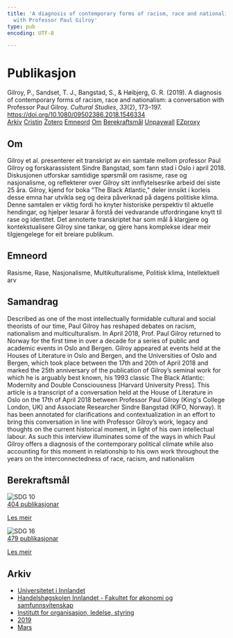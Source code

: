 ```yaml
---
title: 'A diagnosis of contemporary forms of racism, race and nationalism: a conversation
  with Professor Paul Gilroy'
type: pub
encoding: UTF-8

---
```

<h1>Publikasjon</h1>
<article id="csl-bib-container-2TCEK2CL" class="csl-bib-container">
  <div class="csl-bib-body"> <div class="csl-entry">Gilroy, P., Sandset, T. J., Bangstad, S., &#38; Høibjerg, G. R. (2019). A diagnosis of contemporary forms of racism, race and nationalism: a conversation with Professor Paul Gilroy. <i>Cultural Studies</i>, <i>33</i>(2), 173–197. <a href="https://doi.org/10.1080/09502386.2018.1546334">https://doi.org/10.1080/09502386.2018.1546334</a></div> </div>
  <div class="csl-bib-buttons">
    <a href="#taxonomy-article-2TCEK2CL" alt="archive" class="csl-bib-button">Arkiv</a>
    <a href="https://app.cristin.no/results/show.jsf?id=1683235" alt="Cristin" class="csl-bib-button">Cristin</a>
    <a href="http://zotero.org/groups/5881554/items/2TCEK2CL" alt="Zotero" class="csl-bib-button">Zotero</a>
    <a href="#keywords-article-2TCEK2CL" alt="keywords" class="csl-bib-button">Emneord</a>
    <a href="#about-article-2TCEK2CL" alt="about_pub" class="csl-bib-button">Om</a>
    <a href="#sdg-article-2TCEK2CL" alt="sdg" class="csl-bib-button">Berekraftsmål</a>
    <a href="https://www.tandfonline.com/doi/pdf/10.1080/09502386.2018.1546334?needAccess=true" alt="Unpaywall" class="csl-bib-button">Unpaywall</a>
    <a href="https://www.tandfonline.com/doi/pdf/10.1080/09502386.2018.1546334?needAccess=true" alt="EZproxy" class="csl-bib-button">EZproxy</a>
  </div>
  <div id="csl-bib-meta-container-2TCEK2CL"></div>
</article>
<div id="csl-bib-meta-2TCEK2CL" class="csl-bib-meta">
  <article id="about-article-2TCEK2CL" class="about_pub-article">
    <h1>Om</h1>
    Gilroy et al. presenterer eit transkript av ein samtale mellom professor Paul Gilroy og forskarassistent Sindre Bangstad, som fann stad i Oslo i april 2018. Diskusjonen utforskar samtidige spørsmål om rasisme, rase og nasjonalisme, og reflekterer over Gilroy sitt innflytelsesrike arbeid dei siste 25 åra. Gilroy, kjend for boka "The Black Atlantic," deler innsikt i korleis desse emna har utvikla seg og deira påverknad på dagens politiske klima. Denne samtalen er viktig fordi ho knyter historiske perspektiv til aktuelle hendingar, og hjelper lesarar å forstå dei vedvarande utfordringane knytt til rase og identitet. Det annoterte transkriptet har som mål å klargjere og kontekstualisere Gilroy sine tankar, og gjere hans komplekse idear meir tilgjengelege for eit breiare publikum.
  </article>
  <article id="keywords-article-2TCEK2CL" class="keywords-article">
    <h1>Emneord</h1>
    Rasisme, Rase, Nasjonalisme, Multikulturalisme, Politisk klima, Intellektuell arv
  </article>
  <article id="abstract-article-2TCEK2CL" class="abstract-article">
    <h1>Samandrag</h1>
    Described as one of the most intellectually formidable cultural and social theorists of our time, Paul Gilroy has reshaped debates on racism, nationalism and multiculturalism. In April 2018, Prof. Paul Gilroy returned to Norway for the first time in over a decade for a series of public and academic events in Oslo and Bergen. Gilroy appeared at events held at the Houses of Literature in Oslo and Bergen, and the Universities of Oslo and Bergen, which took place between the 17th and 20th of April 2018 and marked the 25th anniversary of the publication of Gilroy’s seminal work for which he is arguably best known, his 1993 classic The Black Atlantic: Modernity and Double Consciousness [Harvard University Press]. This article is a transcript of a conversation held at the House of Literature in Oslo on the 17th of April 2018 between Professor Paul Gilroy (King's College London, UK) and Associate Researcher Sindre Bangstad (KIFO, Norway). It has been annotated for clarifications and contextualization in an effort to bring this conversation in line with Professor Gilroy’s work, legacy and thoughts on the current historical moment, in light of his own intellectual labour. As such this interview illuminates some of the ways in which Paul Gilroy offers a diagnosis of the contemporary political climate while also accounting for this moment in relationship to his own work throughout the years on the interconnectedness of race, racism, and nationalism
  </article>
  <article id="sdg-article-2TCEK2CL" class="sdg-article">
    <h1>Berekraftsmål</h1>
    <div class="sdg-container"><div id="sdg10" class="sdg">
        <img src="{{< params subfolder >}}images/sdg/sdg10_nn.png" class="image" alt="SDG 10">
        <div class="sdg-overlay">
          <a href="{{< params subfolder >}}nn/archive/?sdg=10#archive" class="sdg-publication-count"><span>404</span> publikasjonar</a>
          <p><a href="https://fn.no/om-fn/fns-baerekraftsmaal/mindre-ulikhet?lang=nno-NO" class="sdg-read-more">Les meir</a></p>
        </div>
      </div> <div id="sdg16" class="sdg">
        <img src="{{< params subfolder >}}images/sdg/sdg16_nn.png" class="image" alt="SDG 16">
        <div class="sdg-overlay">
          <a href="{{< params subfolder >}}nn/archive/?sdg=16#archive" class="sdg-publication-count"><span>479</span> publikasjonar</a>
          <p><a href="https://fn.no/om-fn/fns-baerekraftsmaal/fred-rettferdighet-og-velfungerende-institusjoner?lang=nno-NO" class="sdg-read-more">Les meir</a></p>
        </div>
      </div></div>
  </article>
  <article id="taxonomy-article-2TCEK2CL" class="taxonomy-article">
    <h1>Arkiv</h1>
    <ul>
      <li><a href="{{< params subfolder >}}nn/archive/?key=3DCRN523">Universitetet i Innlandet</a></li>
      <li><a href="{{< params subfolder >}}nn/archive/?key=DU8Q9LN9">Handelshøgskolen Innlandet - Fakultet for økonomi og samfunnsvitenskap</a></li>
      <li><a href="{{< params subfolder >}}nn/archive/?key=4LUWR3ZM">Institutt for organisasjon, ledelse, styring</a></li>
      <li><a href="{{< params subfolder >}}nn/archive/?key=7GQPC2L9">2019</a></li>
      <li><a href="{{< params subfolder >}}nn/archive/?key=AP5NFPA6">Mars</a></li>
    </ul>
  </article>
</div>
